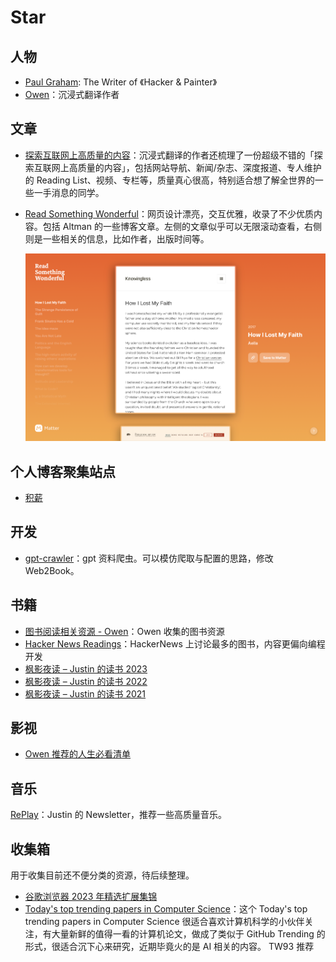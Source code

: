 # Star

## 人物

- [Paul Graham](https://www.paulgraham.com/): The Writer of 《Hacker & Painter》
- [Owen](https://www.owenyoung.com)：沉浸式翻译作者

## 文章

- [探索互联网上高质量的内容](https://immersivetranslate.com/docs/sites/)：沉浸式翻译的作者还梳理了一份超级不错的「探索互联网上高质量的内容」，包括网站导航、新闻/杂志、深度报道、专人维护的 Reading List、视频、专栏等，质量真心很高，特别适合想了解全世界的一些一手消息的同学。

- [Read Something Wonderful](https://readsomethingwonderful.com/)：网页设计漂亮，交互优雅，收录了不少优质内容。包括 Altman 的一些博客文章。左侧的文章似乎可以无限滚动查看，右侧则是一些相关的信息，比如作者，出版时间等。

  ![image-20240118102649135](https://raw.githubusercontent.com/huyixi/Pics/main/uPic/image-20240118102649135.png)


## 个人博客聚集站点

  - [积薪](https://firewood.news)

## 开发

- [gpt-crawler](https://github.com/BuilderIO/gpt-crawler/tree/main)：gpt 资料爬虫。可以模仿爬取与配置的思路，修改 Web2Book。

## 书籍

- [图书阅读相关资源 - Owen](https://www.owenyoung.com/books-guide/#qi-ta-ren-de-shu-ji-tui-jian-zi-yuan)：Owen 收集的图书资源
- [Hacker News Readings](https://hacker-recommended-books.vercel.app/)：HackerNews 上讨论最多的图书，内容更偏向编程开发
- [枫影夜读 – Justin 的读书 2023](https://justinyan.me/post/5845)
- [枫影夜读 – Justin 的读书 2022](https://justinyan.me/post/5361)
- [枫影夜读 – Justin 的读书 2021](https://justinyan.me/post/4824)

## 影视

- [Owen 推荐的人生必看清单](https://wiki.owenyoung.com/tv-shows/#workflows)

## 音乐

[RePlay](https://replay.cafe)：Justin 的 Newsletter，推荐一些高质量音乐。

## 收集箱

用于收集目前还不便分类的资源，待后续整理。

- [谷歌浏览器 2023 年精选扩展集锦](https://chromewebstore.google.com/collection/2023_favorites)
- [Today's top trending papers in Computer Science](https://trendingpapers.com/papers?o=pagerank_growth&pd=Since%20beginning&cc=Cited%20and%20uncited%20papers&c=All%20categories)：这个 Today's top trending papers in Computer Science 很适合喜欢计算机科学的小伙伴关注，有大量新鲜的值得一看的计算机论文，做成了类似于 GitHub Trending 的形式，很适合沉下心来研究，近期毕竟火的是 AI 相关的内容。 TW93 推荐

